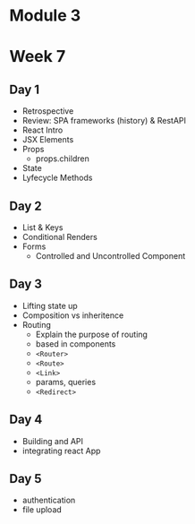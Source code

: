 # Module 3

# Week 7

## Day 1

- Retrospective
- Review: SPA frameworks (history) & RestAPI
- React Intro
- JSX Elements
- Props
  - props.children
- State
- Lyfecycle Methods

  
## Day 2

- List & Keys
- Conditional Renders
- Forms
  - Controlled and Uncontrolled Component


## Day 3 

- Lifting state up
- Composition vs inheritence
- Routing
  - Explain the purpose of routing
  - based in components
  - `<Router>`
  - `<Route>`
  - `<Link>`
  - params, queries
  - `<Redirect>`


## Day 4

- Building and API
- integrating react App


## Day 5

- authentication
- file upload